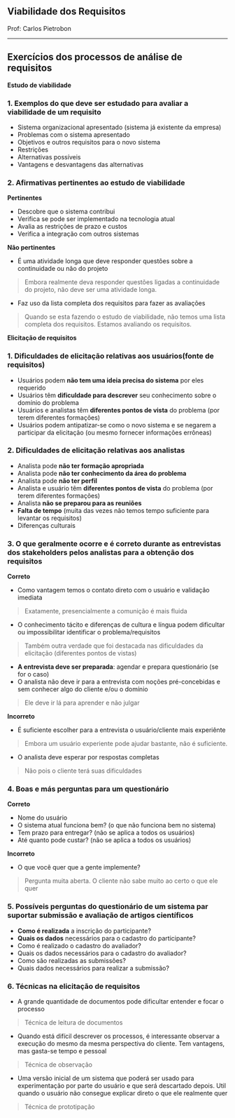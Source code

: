 ## Viabilidade dos Requisitos

Prof: Carlos Pietrobon

----
## Exercícios dos processos de análise de requisitos

**Estudo de viabilidade**

### 1. Exemplos do que deve ser estudado para avaliar a viabilidade de um requisito
- Sistema organizacional apresentado (sistema já existente da empresa)
- Problemas com o sistema apresentado 
- Objetivos e outros requisitos para o novo sistema
- Restrições
- Alternativas possíveis
- Vantagens e desvantagens das alternativas

### 2. Afirmativas pertinentes ao estudo de viabilidade

**Pertinentes**
- Descobre que o sistema contribui
- Verifica se pode ser implementado na tecnologia atual
- Avalia as restrições de prazo e custos
- Verifica a integração com outros sistemas


**Não pertinentes**
- É uma atividade longa que deve responder questões sobre a continuidade ou não do projeto

> Embora realmente deva responder questões ligadas a continuidade do projeto, não deve  ser uma atividade longa.

- Faz uso da lista completa dos requisitos para fazer as avaliações

> Quando se esta fazendo o estudo de viabilidade, não temos uma lista completa dos requisitos. Estamos avaliando os requisitos.

**Elicitação de requisitos**

### 1. Dificuldades de elicitação relativas aos usuários(fonte de requisitos)
- Usuários podem **não tem uma ideia precisa do sistema** por eles requerido
- Usuários têm **dificuldade para descrever** seu conhecimento sobre o domínio do problema
- Usuários e analistas têm **diferentes pontos de vista** do problema (por terem diferentes formações)
- Usuários podem antipatizar-se como o novo sistema e se negarem a participar da elicitação (ou mesmo fornecer informações errôneas)

### 2. Dificuldades de elicitação relativas aos analistas
- Analista pode **não ter formação apropriada**
- Analista pode **não ter conhecimento da área do problema**
- Analista pode **não ter perfil**
- Analista e usuário têm **diferentes pontos de vista** do problema (por terem diferentes formações)
- Analista **não se preparou para as reuniões**
- **Falta de tempo** (muita das vezes não temos tempo suficiente para levantar os requisitos)
- Diferenças culturais

### 3. O que geralmente ocorre e é correto durante as entrevistas dos stakeholders pelos analistas para a obtenção dos requisitos

**Correto**
- Como vantagem temos o contato direto com o usuário e validação imediata
> Exatamente, presencialmente a comunição é mais fluida
- O conhecimento tácito e diferenças de cultura e língua podem dificultar ou impossibilitar identificar o problema/requisitos
> Também outra verdade que foi destacada nas dificuldades da elicitação (diferentes pontos de vistas)
- **A entrevista deve ser preparada**: agendar e prepara questionário (se for o caso)
- O analista não deve ir para a entrevista com noções pré-concebidas e sem conhecer algo do cliente e/ou o domínio
> Ele deve ir lá para aprender e não julgar

**Incorreto**
- É suficiente escolher para a entrevista o usuário/cliente mais experiênte
> Embora um usuário experiente pode ajudar bastante, não é suficiente.
- O analista deve esperar por respostas completas
> Não pois o cliente terá suas dificuldades

### 4. Boas e más perguntas para um questionário

**Correto**
- Nome do usuário
- O sistema atual funciona bem? (o que não funciona bem no sistema)
- Tem prazo para entregar? (não se aplica a todos os usuários)
- Até quanto pode custar? (não se aplica a todos os usuários)

**Incorreto**
- O que você quer que a gente implemente?
> Pergunta muita aberta. O cliente não sabe muito ao certo o que ele quer

### 5. Possíveis perguntas do questionário de um sistema par suportar submissão e avaliação de artigos científicos
- **Como é realizada** a inscrição do participante?
- **Quais os dados** necessários para o cadastro do participante?
- Como é realizado o cadastro do avaliador?
- Quais os dados necessários para o cadastro do avaliador?
- Como são realizadas as submissões?
- Quais dados necessários para realizar a submissão?

### 6. Técnicas na elicitação de requisitos
- A grande quantidade de documentos pode dificultar entender e focar o processo
> Técnica de leitura de documentos  

- Quando está difícil descrever os processos, é interessante observar a execução do mesmo da mesma perspectiva do cliente. Tem vantagens, mas gasta-se tempo e pessoal
> Técnica de observação

- Uma versão inicial de um sistema que poderá ser usado para experimentação por parte do usuário e que será descartado depois. Util quando o usuário não consegue explicar direto o que ele realmente quer
> Técnica de prototipação  

